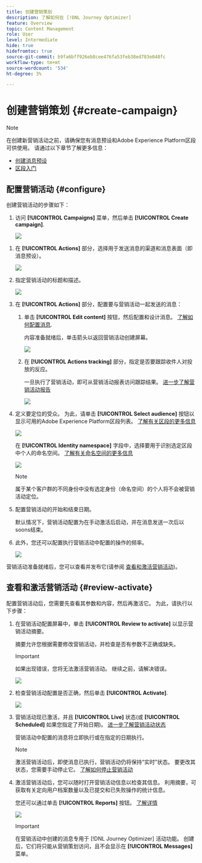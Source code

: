 ```yaml
---
title: 创建营销策划
description: 了解如何在 [!DNL Journey Optimizer]
feature: Overview
topic: Content Management
role: User
level: Intermediate
hide: true
hidefromtoc: true
source-git-commit: b9fa6bff926eb8cee476fa53feb38ed783e048fc
workflow-type: tm+mt
source-wordcount: '534'
ht-degree: 3%

---
```



# 创建营销策划 {#create-campaign}

>[!NOTE]
>
>在创建新营销活动之前，请确保您有消息预设和Adobe Experience Platform区段可供使用。 请通过以下章节了解更多信息：
>
>* [创建消息预设](../configuration/message-presets.md)
>* [区段入门](../segment/about-segments.md)


## 配置营销活动 {#configure}

创建营销活动的步骤如下：

1. 访问 **[!UICONTROL Campaigns]** 菜单，然后单击 **[!UICONTROL Create campaign]**.

   ![](assets/create-campaign.png)

<!--1. In the **[!UICONTROL Properties]** section, specify when you want to execute the campaign:

    * **[!UICONTROL Scheduled]**: execute the campaign immediately or on a specified date,
    * **[!UICONTROL API-triggered]**: execute the campaign using an API call. In this case, profiles to be targeted and triggers for actions need to be set via the API call.-->

1. 在 **[!UICONTROL Actions]** 部分，选择用于发送消息的渠道和消息表面（即消息预设）。

   ![](assets/create-campaign-action.png)

1. 指定营销活动的标题和描述。

   <!--To test the content of your message, toggle the **[!UICONTROL Content experiment]** option on. This allows you to test multiple variables of a delivery on populations samples, in order to define which treatment has the biggest impact on the targeted population.[Learn more about content experiment](../campaigns/content-experiment.md).-->

   ![](assets/create-campaign-properties.png)

1. 在 **[!UICONTROL Actions]** 部分，配置要与营销活动一起发送的消息：

   1. 单击 **[!UICONTROL Edit content]** 按钮，然后配置和设计消息。 [了解如何配置消息](../messages/get-started-content.md).

      内容准备就绪后，单击箭头以返回营销活动创建屏幕。

      ![](assets/create-campaign-design.png)

   1. 在 **[!UICONTROL Actions tracking]** 部分，指定是否要跟踪收件人对投放的反应。

      一旦执行了营销活动，即可从营销活动报表访问跟踪结果。 [进一步了解营销活动报告](campaign-global-report.md)

      ![](assets/create-campaign-action-properties.png)

1. 定义要定位的受众。 为此，请单击 **[!UICONTROL Select audience]** 按钮以显示可用的Adobe Experience Platform区段列表。 [了解有关区段的更多信息](../segment/about-segments.md)

   ![](assets/create-campaign-audience.png)

   <!--By default, the targeted audience for in-app messages includes all the users of the selected mobile application.-->

   在 **[!UICONTROL Identity namespace]** 字段中，选择要用于识别选定区段中个人的命名空间。 [了解有关命名空间的更多信息](../event/about-creating.md#select-the-namespace)

   ![](assets/create-campaign-namespace.png)

   >[!NOTE]
   >
   >属于某个客户群的不同身份中没有选定身份（命名空间）的个人将不会被营销活动定位。 <!--info vue dans section journeys, read segment-->

   <!--If you are creating a campaign to send an in-app message, you can choose how and when the message will be shown to the audience using existing mobile app triggers.-->
   <!-- where are triggers configured?-->

1. 配置营销活动的开始和结束日期。

   默认情况下，营销活动配置为在手动激活后启动，并在消息发送一次后以soons结束。

1. 此外，您还可以配置执行营销活动中配置的操作的频率。

   ![](assets/create-campaign-schedule.png)

营销活动准备就绪后，您可以查看并发布它(请参阅 [查看和激活营销活动](#review-activate))。

## 查看和激活营销活动 {#review-activate}

配置营销活动后，您需要先查看其参数和内容，然后再激活它。 为此，请执行以下步骤：

1. 在营销活动配置屏幕中，单击 **[!UICONTROL Review to activate]** 以显示营销活动摘要。

   摘要允许您根据需要修改营销活动，并检查是否有参数不正确或缺失。

   >[!IMPORTANT]
   >
   >如果出现错误，您将无法激活营销活动。 继续之前，请解决错误。

   ![](assets/create-campaign-alerts.png)

1. 检查营销活动配置是否正确，然后单击 **[!UICONTROL Activate]**.

   ![](assets/create-campaign-review.png)

1. 营销活动现已激活，并且 **[!UICONTROL Live]** 状态(或 **[!UICONTROL Scheduled]**  如果您指定了开始日期)。 [进一步了解营销活动状态](get-started-with-campaigns.md#statuses)

   营销活动中配置的消息将立即执行或在指定的日期执行。

   >[!NOTE]
   >
   >激活营销活动后，即使消息已执行，营销活动仍将保持“实时”状态。 要更改其状态，您需要手动停止它。 [了解如何停止营销活动](modify-stop-campaign.md)

1. 激活营销活动后，您可以随时打开营销活动信息以检查其信息。 利用摘要，可获取有关定向用户档案数量以及已提交和已失败操作的统计信息。

   您还可以通过单击 **[!UICONTROL Reports]** 按钮。 [了解详情](campaign-global-report.md)

   ![](assets/create-campaign-summary.png)

   >[!IMPORTANT]
   >
   >在营销活动中创建的消息专用于 [!DNL Journey Optimizer] 活动功能。 创建后，它们将只能从营销策划访问，且不会显示在 **[!UICONTROL Messages]** 菜单。